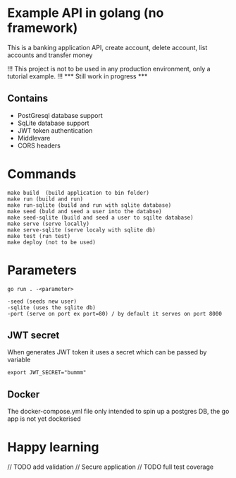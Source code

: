 # Example API in golang (no framework)

This is a banking application API, create account, delete account, list accounts and transfer money

!!! This project is not to be used in any production environment, only a tutorial example. !!!
*** Still work in progress ***

## Contains
- PostGresql database support
- SqLite database support
- JWT token authentication
- Middlevare
- CORS headers

# Commands

```
make build	(build application to bin folder)
make run (build and run)
make run-sqlite (build and run with sqlite database)
make seed (buld and seed a user into the databse)
make seed-sqlite (build and seed a user to sqilte database)
make serve (serve locally)
make serve-sqlite (serve localy with sqlite db)
make test (run test)
make deploy (not to be used)
```

# Parameters
```
go run . -<parameter>

-seed (seeds new user)
-sqlite (uses the sqlite db)
-port (serve on port ex port=80) / by default it serves on port 8000
```

## JWT secret
When generates JWT token it uses a secret which can be passed by variable
```
export JWT_SECRET="bummm"
```

## Docker
The docker-compose.yml file only intended to spin up a postgres DB, the go app is not yet dockerised

# Happy learning



// TODO add validation
// Secure application
// TODO full test coverage
